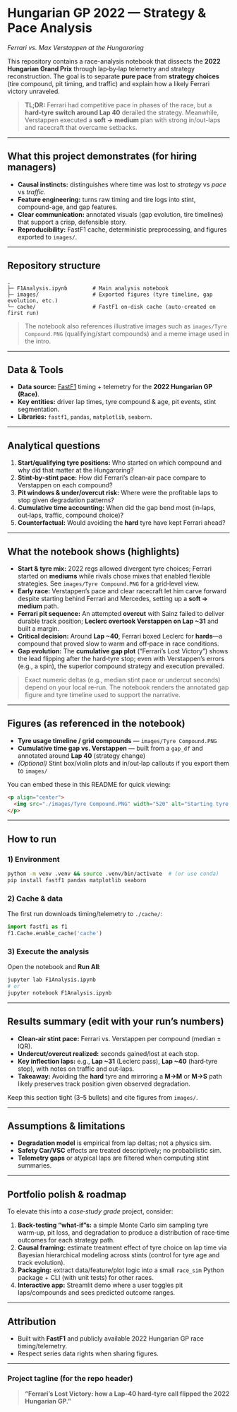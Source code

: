 # Hungarian GP 2022 — Strategy & Pace Analysis
*Ferrari vs. Max Verstappen at the Hungaroring*

This repository contains a race-analysis notebook that dissects the **2022 Hungarian Grand Prix** through lap‑by‑lap telemetry and strategy reconstruction. The goal is to separate **pure pace** from **strategy choices** (tire compound, pit timing, and traffic) and explain how a likely Ferrari victory unraveled.

> **TL;DR:** Ferrari had competitive pace in phases of the race, but a **hard-tyre switch around Lap 40** derailed the strategy. Meanwhile, Verstappen executed a **soft → medium** plan with strong in/out-laps and racecraft that overcame setbacks.

---

## What this project demonstrates (for hiring managers)
- **Causal instincts:** distinguishes where time was lost to *strategy* vs *pace* vs *traffic*.
- **Feature engineering:** turns raw timing and tire logs into stint, compound-age, and gap features.
- **Clear communication:** annotated visuals (gap evolution, tire timelines) that support a crisp, defensible story.
- **Reproducibility:** FastF1 cache, deterministic preprocessing, and figures exported to `images/`.

---

## Repository structure
```
.
├─ F1Analysis.ipynb        # Main analysis notebook
├─ images/                 # Exported figures (tyre timeline, gap evolution, etc.)
└─ cache/                  # FastF1 on-disk cache (auto-created on first run)
```
> The notebook also references illustrative images such as `images/Tyre Compound.PNG` (qualifying/start compounds) and a meme image used in the intro.

---

## Data & Tools
- **Data source:** [FastF1](https://theoehrly.github.io/Fast-F1/) timing + telemetry for the **2022 Hungarian GP (Race)**.
- **Key entities:** driver lap times, tyre compound & age, pit events, stint segmentation.
- **Libraries:** `fastf1`, `pandas`, `matplotlib`, `seaborn`.

---

## Analytical questions
1. **Start/qualifying tyre positions:** Who started on which compound and why did that matter at the Hungaroring?
2. **Stint‑by‑stint pace:** How did Ferrari’s clean‑air pace compare to Verstappen on each compound?
3. **Pit windows & under/overcut risk:** Where were the profitable laps to stop given degradation patterns?
4. **Cumulative time accounting:** When did the gap bend most (in‑laps, out‑laps, traffic, compound choice)?
5. **Counterfactual:** Would avoiding the **hard** tyre have kept Ferrari ahead?

---

## What the notebook shows (highlights)
- **Start & tyre mix:** 2022 regs allowed divergent tyre choices; Ferrari started on **mediums** while rivals chose mixes that enabled flexible strategies. See `images/Tyre Compound.PNG` for a grid‑level view.
- **Early race:** Verstappen’s pace and clear racecraft let him carve forward despite starting behind Ferrari and Mercedes, setting up a **soft → medium** path.
- **Ferrari pit sequence:** An attempted **overcut** with Sainz failed to deliver durable track position; **Leclerc overtook Verstappen on Lap ~31** and built a margin.
- **Critical decision:** Around **Lap ~40**, Ferrari boxed Leclerc for **hards**—a compound that proved slow to warm and off‑pace in race conditions.
- **Gap evolution:** The **cumulative gap plot** (“Ferrari’s Lost Victory”) shows the lead flipping after the hard‑tyre stop; even with Verstappen’s errors (e.g., a spin), the superior compound strategy and execution prevailed.

> Exact numeric deltas (e.g., median stint pace or undercut seconds) depend on your local re‑run. The notebook renders the annotated gap figure and tyre timeline used to support the narrative.

---

## Figures (as referenced in the notebook)
- **Tyre usage timeline / grid compounds** — `images/Tyre Compound.PNG`
- **Cumulative time gap vs. Verstappen** — built from a `gap_df` and annotated around **Lap 40** (strategy change)
- *(Optional)* Stint box/violin plots and in/out‑lap callouts if you export them to `images/`

You can embed these in this README for quick viewing:
```html
<p align="center">
  <img src="./images/Tyre Compound.PNG" width="520" alt="Starting tyre compounds (Top 10)"/>
</p>
```

---

## How to run
### 1) Environment
```bash
python -m venv .venv && source .venv/bin/activate  # (or use conda)
pip install fastf1 pandas matplotlib seaborn
```

### 2) Cache & data
The first run downloads timing/telemetry to `./cache/`:
```python
import fastf1 as f1
f1.Cache.enable_cache('cache')
```

### 3) Execute the analysis
Open the notebook and **Run All**:
```bash
jupyter lab F1Analysis.ipynb
# or
jupyter notebook F1Analysis.ipynb
```

---

## Results summary (edit with your run’s numbers)
- **Clean‑air stint pace:** Ferrari vs. Verstappen per compound (median ± IQR).
- **Undercut/overcut realized:** seconds gained/lost at each stop.
- **Key inflection laps:** e.g., **Lap ~31** (Leclerc pass), **Lap ~40** (hard‑tyre stop), with notes on traffic and out‑laps.
- **Takeaway:** Avoiding the **hard** tyre and mirroring a **M→M** or **M→S** path likely preserves track position given observed degradation.

Keep this section tight (3–5 bullets) and cite figures from `images/`.

---

## Assumptions & limitations
- **Degradation model** is empirical from lap deltas; not a physics sim.
- **Safety Car/VSC** effects are treated descriptively; no probabilistic sim.
- **Telemetry gaps** or atypical laps are filtered when computing stint summaries.

---

## Portfolio polish & roadmap
To elevate this into a *case‑study grade* project, consider:
1. **Back‑testing “what‑if”s:** a simple Monte Carlo sim sampling tyre warm‑up, pit loss, and degradation to produce a distribution of race‑time outcomes for each strategy path.
2. **Causal framing:** estimate treatment effect of tyre choice on lap time via Bayesian hierarchical modeling across stints (control for tyre age and track evolution).
3. **Packaging:** extract data/feature/plot logic into a small `race_sim` Python package + CLI (with unit tests) for other races.
4. **Interactive app:** Streamlit demo where a user toggles pit laps/compounds and sees predicted outcome ranges.

---

## Attribution
- Built with **FastF1** and publicly available 2022 Hungarian GP race timing/telemetry.
- Respect series data rights when sharing figures.

---

### Project tagline (for the repo header)
> **“Ferrari’s Lost Victory: how a Lap‑40 hard‑tyre call flipped the 2022 Hungarian GP.”**
